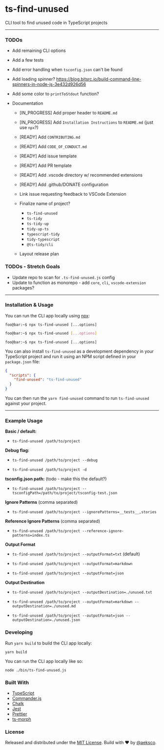 # ts-find-unused

CLI tool to find unused code in TypeScript projects

---

### TODOs

- Add remaining CLI options

- Add a few tests

- Add error handling when `tsconfig.json` can't be found

- Add loading spinner? https://blog.bitsrc.io/build-command-line-spinners-in-node-js-3e432d926d56

- Add some color to `printToStdout` function?

- Documentation

  - [IN_PROGRESS] Add proper header to `README.md`
  - [IN_PROGRESS] Add `Installation Instructions` to `README.md` (just use `npx`?)
  - [READY] Add `CONTRIBUTING.md`
  - [READY] Add `CODE_OF_CONDUCT.md`
  - [READY] Add issue template
  - [READY] Add PR template
  - [READY] Add .vscode directory w/ recommended extensions
  - [READY] Add .github/DONATE configuration

  - Link issue requesting feedback to VSCode Extension

  - Finalize name of project?

    - `ts-find-unused`
    - `ts-tidy`
    - `ts-tidy-up`
    - `tidy-up-ts`
    - `typescript-tidy`
    - `tidy-typescript`
    - `@ts-tidy/cli`

  - Layout release plan

### TODOs - Stretch Goals

- Update repo to scan for `.ts-find-unused.js` config
- Update to function as monorepo - add `core`, `cli`, `vscode-extension` packages?

---

### Installation & Usage

You can run the CLI app locally using [npx](https://www.npmjs.com/package/npx):

```shell
foo@bar:~$ npx ts-find-unused [...options]
```

```bash
foo@bar:~$ npx ts-find-unused [...options]
```

```console
foo@bar:~$ npx ts-find-unused [...options]
```

You can also install `ts-find-unused` as a development dependency in your TypeScript project and run it using an NPM script defined in your `package.json` file:

```json
{
  "scripts": {
    "find-unused": "ts-find-unused"
  }
}
```

You can then run the `yarn find-unused` command to run `ts-find-unused` against your project.

---

### Example Usage

**Basic / default:**

- `ts-find-unused /path/to/project`

**Debug flag:**

- `ts-find-unused /path/to/project --debug`

- `ts-find-unused /path/to/project -d`

**tsconfig.json path:** (todo - make this the default?)

- `ts-find-unused /path/to/project --tsconfigPath=/path/to/project/tsconfig-test.json`

**Ignore Patterns** (comma separated)

- `ts-find-unused /path/to/project --ignorePatterns=__tests__,stories`

**Reference Ignore Patterns** (comma separated)

- `ts-find-unused /path/to/project --reference-ignore-patterns=index.ts`

**Output Format**

- `ts-find-unused /path/to/project --outputFormat=txt` (default)

- `ts-find-unused /path/to/project --outputFormat=markdown`

- `ts-find-unused /path/to/project --outputFormat=json`

**Output Destination**

- `ts-find-unused /path/to/project --outputDestination=./unused.txt`

- `ts-find-unused /path/to/project --outputFormat=markdown --outputDestination=./unused.md`

- `ts-find-unused /path/to/project --outputFormat=json --outputDestination=./unused.json`

### Developing

Run `yarn build` to build the CLI app locally:

```
yarn build
```

You can run the CLI app locally like so:

```
node ./bin/ts-find-unused.js
```

### Built With

- [TypeScript](https://www.typescriptlang.org/)
- [Commander.js](https://github.com/tj/commander.js/)
- [Chalk](https://github.com/chalk/chalk)
- [Jest](https://jestjs.io/)
- [Prettier](http://prettier.io/)
- [ts-morph](https://github.com/dsherret/ts-morph)

### License

Released and distributed under the [MIT License](https://github.com/aeksco/ts-find-unused/blob/main/LICENSE). Build with :heart: by [@aeksco](https://twitter.com/aeksco).
